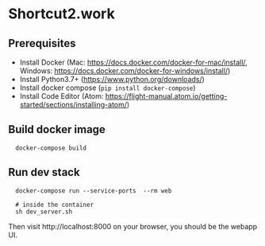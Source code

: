 # Shortcut2.work

## Prerequisites
  * Install Docker (Mac: https://docs.docker.com/docker-for-mac/install/, Windows: https://docs.docker.com/docker-for-windows/install/)
  * Install Python3.7+ (https://www.python.org/downloads/)
  * Install docker compose (`pip install docker-compose`)
  * Install Code Editor (Atom: https://flight-manual.atom.io/getting-started/sections/installing-atom/)
  
## Build docker image
```
  docker-compose build
```

## Run dev stack
```
  docker-compose run --service-ports  --rm web
  
  # inside the container
  sh dev_server.sh
```
Then visit http://localhost:8000 on your browser, you should be the webapp UI.
